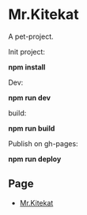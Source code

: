 # Mr.Kitekat
 A pet-project.
 
Init project: 

**npm install**

Dev:

**npm run dev**

build:

**npm run build**

Publish on gh-pages:

**npm run deploy**

## Page
* [Mr.Kitekat](https://violetale.github.io/Mr.Kitekat/index.html)
